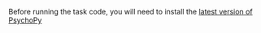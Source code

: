 Before running the task code, you will need to install the [latest version of PsychoPy](https://www.psychopy.org/)


